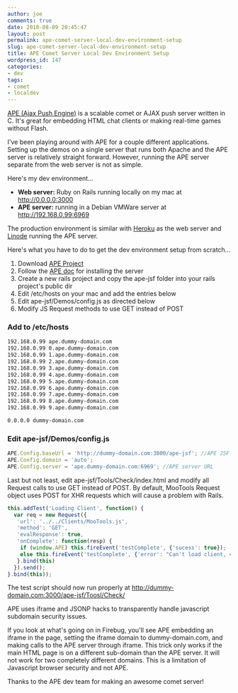 ```yaml
---
author: joe
comments: true
date: 2010-08-09 20:45:47
layout: post
permalink: ape-comet-server-local-dev-environment-setup
slug: ape-comet-server-local-dev-environment-setup
title: APE Comet Server Local Dev Environment Setup
wordpress_id: 147
categories:
- dev
tags:
- comet
- localdev
---
```


[APE (Ajax Push Engine)](http://www.ape-project.org) is a scalable comet or AJAX push server written in C. It's great for embedding HTML chat clients or making real-time games without Flash.

I've been playing around with APE for a couple different applications. Setting up the demos on a single server that runs both Apache and the APE server is relatively straight forward. However, running the APE server separate from the web server is not as simple.

Here's my dev environment...
 
* **Web server:** Ruby on Rails running locally on my mac at http://0.0.0.0:3000
* **APE server:** running in a Debian VMWare server at http://192.168.0.99:6969

The production environment is similar with [Heroku](http://heroku.com) as the web server and [Linode](http://www.linode.com) running the APE server.

Here's what you have to do to get the dev environment setup from scratch...

1. Download [APE Project](http://www.ape-project.org/download/APE_Complete_Package.html)
2. Follow the [APE doc](http://www.ape-project.org/wiki/index.php/Setup) for installing the server
3. Create a new rails project and copy the ape-jsf folder into your rails project's public dir
4. Edit /etc/hosts on your mac and add the entries below
5. Edit ape-jsf/Demos/config.js as directed below
6. Modify JS Request methods to use GET instead of POST


### Add to /etc/hosts

```bash
192.168.0.99 ape.dummy-domain.com
192.168.0.99 0.ape.dummy-domain.com
192.168.0.99 1.ape.dummy-domain.com
192.168.0.99 2.ape.dummy-domain.com
192.168.0.99 3.ape.dummy-domain.com
192.168.0.99 4.ape.dummy-domain.com
192.168.0.99 5.ape.dummy-domain.com
192.168.0.99 6.ape.dummy-domain.com
192.168.0.99 7.ape.dummy-domain.com
192.168.0.99 8.ape.dummy-domain.com
192.168.0.99 9.ape.dummy-domain.com

0.0.0.0 dummy-domain.com
```

### Edit ape-jsf/Demos/config.js

```javascript
APE.Config.baseUrl = 'http://dummy-domain.com:3000/ape-jsf'; //APE JSF
APE.Config.domain = 'auto';
APE.Config.server = 'ape.dummy-domain.com:6969'; //APE server URL
```

Last but not least, edit ape-jsf/Tools/Check/index.html and modify all Request calls to use GET instead of POST. By default, MooTools Request object uses POST for XHR requests which will cause a problem with Rails.

```javascript
this.addTest('Loading Client', function() {
  var req = new Request({
   'url': '../../Clients/MooTools.js',
   'method': 'GET',
   'evalResponse': true,
   'onComplete': function(resp) {
    if (window.APE) this.fireEvent('testComplete', {'sucess': true});
    else this.fireEvent('testComplete', {'error': "Can't load client, check the file " + window.location.href.replace('/Tools/Check/', '') + "/Clients/MooTools.js is available"});
   }.bind(this)
  }).send();
}.bind(this));
```

The test script should now run properly at http://dummy-domain.com:3000/ape-jsf/Toosl/Check/

APE uses iframe and JSONP hacks to transparently handle javascript subdomain security issues.

If you look at what's going on in Firebug, you'll see APE embedding an iframe in the page, setting the iframe domain to dummy-domain.com, and making calls to the APE server through iframe. This trick only works if the main HTML page is on a different sub-domain than the APE server. It will not work for two completely different domains. This is a limitation of Javascript browser security and not APE.

Thanks to the APE dev team for making an awesome comet server!
